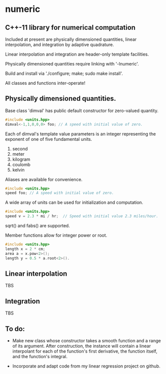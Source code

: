 
# numeric

## C++-11 library for numerical computation

Included at present are physically dimensioned quantities, linear
interpolation, and integration by adaptive quadrature.

Linear interpolation and integration are header-only template facilities.

Physically dimensioned quantities require linking with '-lnumeric'.

Build and install via './configure; make; sudo make install'.

All classes and functions inter-operate!

## Physically dimensioned quantities.

Base class 'dimval' has public default constructor for zero-valued quantity.
```c++
#include <units.hpp>
dimval<-1,1,0,0,0> foo; // A speed with initial value of zero.
```
Each of dimval's template value parameters is an integer representing the
exponent of one of five fundamental units.

1. second
2. meter
3. kilogram
4. coulomb
5. kelvin

Aliases are available for convenience.
```c++
#include <units.hpp>
speed foo; // A speed with initial value of zero.
```

A wide array of units can be used for initialization and computation.
```c++
#include <units.hpp>
speed v = 2.3 * mi / hr;  // Speed with initial value 2.3 miles/hour.
```

sqrt() and fabs() are supported.

Member functions allow for integer power or root.
```c++
#include <units.hpp>
length x = 2 * cm;
area a = x.pow<2>();
length y = 0.5 * a.root<2>().
```

## Linear interpolation

TBS

## Integration

TBS

## To do:

 - Make new class whose constructor takes a smooth function and a range of its
   argument.  After construction, the instance will contain a linear
   interpolant for each of the function's first derivative, the function
   itself, and the function's integral.

 - Incorporate and adapt code from my linear regression project on github.

